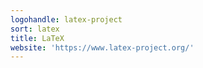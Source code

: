 ```yaml
---
logohandle: latex-project
sort: latex
title: LaTeX
website: 'https://www.latex-project.org/'
---
```

